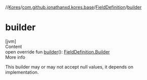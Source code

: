 //[Kores](../../index.md)/[com.github.jonathanxd.kores.base](../index.md)/[FieldDefinition](index.md)/[builder](builder.md)



# builder  
[jvm]  
Content  
open override fun [builder](builder.md)(): [FieldDefinition.Builder](-builder/index.md)  
More info  


This builder may or may not accept null values, it depends on implementation.

  



